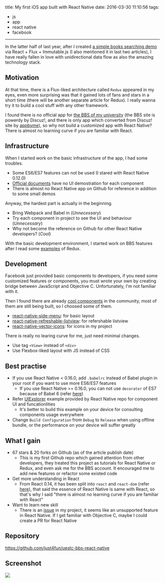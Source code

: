 title: My first iOS app built with React Native
date: 2016-03-30 11:10:56
tags:
- js
- app
- react native
- facebook

---

In the latter half of last year, after I created [a simple books searching demo](http://just4fun.github.io/classics) via React + Flux + Immutable.js (I also mentioned it in last two articles), I have really fallen in love with unidirectional data flow as also the amazing technology stack.

<!-- more -->

## Motivation

At that time, there is a Flux-liked architecture called `Redux` appeared in my eyes, even more surprising was that it gained lots of fans and stars in a short time (there will be another separate article for Redux). I really wanna try it to build a cool stuff with any other framework.

I found there is no official app for [the BBS of my university](http://bbs.uestc.edu.cn/) (the BBS site is powerdy by Discuz!, and there is only app which converted from Discuz! site by [appbyme](http://www.appbyme.com/)), so why not build a customized app with React Native? There is almost no learning curve if you are familiar with React.

## Infrastructure

When I started work on the basic infrastructure of the app, I had some troubles.

- Some ES6/ES7 features can not be used (I stared with React Native 0.12.0)
- [Official documents](http://facebook.github.io/react-native/docs/getting-started.html) have no UI demostration for each component
- There is almost no React Native app on Github for reference in addition to some small demos

Anyway, the hardest part is actually in the beginning.

- Bring Webpack and Babel in (*Unnecessary*)
- Try each component in project to see the UI and behaviour (*Unnecessary*)
- Why not become the reference on Github for other React Native developers? (*Cool*)

With the basic development environment, I started work on BBS features after I read some [examples](https://github.com/reactjs/redux/tree/master/examples) of Redux.

## Development

Facebook just provided basic components to developers, if you need some customized features or components, you must wrote your own by creating bridge between JavaScript and Objective C. Unfortunately, I'm not familiar with it.

Then I found there are already [cool components](http://www.gajotres.net/must-have-plugins-for-react-native/) in the community, most of them are still being built, so I choosed some of them.

- [react-native-side-menu](https://github.com/react-native-fellowship/react-native-side-menu): for basic layout
- [react-native-refreshable-listview](https://github.com/jsdf/react-native-refreshable-listview): for refershable listview
- [react-native-vector-icons](https://github.com/oblador/react-native-vector-icons): for icons in my project

There is really no learing curve for me, just need minimal changes.

- Use tag `<View>` instead of `<div>`
- Use Flexbox-liked layout with JS instead of CSS

## Best practise

- If you use React Native < 0.16.0, add `.babelrc` instead of Babel plugin in your root if you want to use more ES6/ES7 features
  - If you use React Native >= 0.16.0, you can not use `decorator` of ES7 because of Babel 6 (refer [here](https://phabricator.babeljs.io/T2645))
- Refer [UIExplorer](https://github.com/facebook/react-native/tree/master/Examples/UIExplorer) example provided by React Native repo for component UI and funcationlities
  - It's better to build this example on your device for consulting components usage everywhere
- Change `Build Configuration` from `Debug` to `Release` when using offline bundle, or the performance on your device will suffer greatly

## What I gain

- 67 stars & 20 forks on Github (as of the article publish date)
  - This is my first Github repo which gained attention from other developers, they treated this project as tutorials for React Native or Redux, and even ask me for the BBS account. It encouraged me to add new features or refactor some existed code 
- Get more understanding in React
  - From React 0.14, it has been split into `react` and `react-dom` (refer [here](https://facebook.github.io/react/blog/2015/10/07/react-v0.14.html#two-packages-react-and-react-dom)), that said the essence of React Native is same with React, so that's why I said "there is almost no learning curve if you are familiar with React"
- Want to learn new skill
  - There is an [issue](https://github.com/facebook/react-native/issues/5616) in my project, it seems like an unsupported feature in React Native. If I get familiar with Objective C, maybe I could create a PR for React Native

## Repository

https://github.com/just4fun/uestc-bbs-react-native

## Screenshot

![](https://cloud.githubusercontent.com/assets/7512625/13497473/54ac771a-e190-11e5-9a63-944ed8f836a1.gif)
